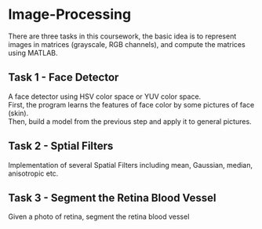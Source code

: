 # Image-Processing
There are three tasks in this coursework, the basic idea is to represent images in matrices (grayscale, RGB channels), and compute the matrices using MATLAB.
## Task 1 - Face Detector
A face detector using HSV color space or YUV color space.<br>
First, the program learns the features of face color by some pictures of face (skin).<br>
Then, build a model from the previous step and apply it to general pictures.
## Task 2 - Sptial Filters
Implementation of several Spatial Filters including mean, Gaussian, median, anisotropic etc.
## Task 3 - Segment the Retina Blood Vessel
Given a photo of retina, segment the retina blood vessel
